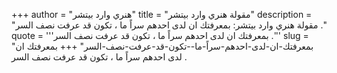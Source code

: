 +++
author = "هنري وارد بيتشر"
title = "مقولة هنري وارد بيتشر"
description = "مقولة هنري وارد بيتشر: بمعرفتك ان لدى احدهم سراً ما ، تكون قد عرفت نصف السر ."
quote = '''بمعرفتك ان لدى احدهم سراً ما ، تكون قد عرفت نصف السر .'''
slug = "بمعرفتك-ان-لدى-احدهم-سراً-ما--تكون-قد-عرفت-نصف-السر"
+++
بمعرفتك ان لدى احدهم سراً ما ، تكون قد عرفت نصف السر .
